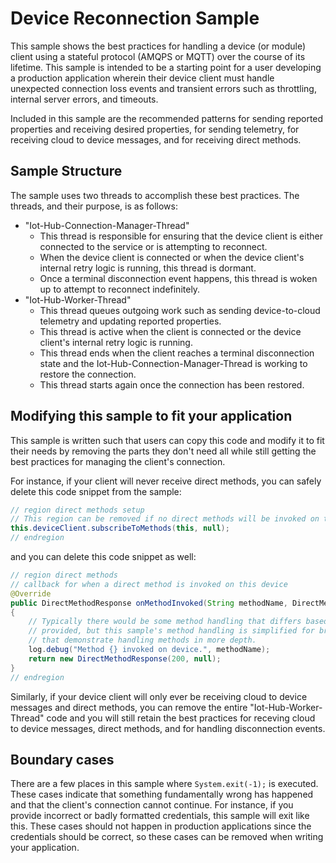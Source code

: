 # Device Reconnection Sample

This sample shows the best practices for handling a device (or module) client using a stateful protocol (AMQPS or MQTT) 
over the course of its lifetime. This sample is intended to be a starting point for a user developing a production application 
wherein their device client must handle unexpected connection loss events and transient errors such as throttling, internal server errors, and timeouts. 

Included in this sample are the recommended patterns for sending reported properties and receiving desired properties, for
sending telemetry, for receiving cloud to device messages, and for receiving direct methods.

## Sample Structure

The sample uses two threads to accomplish these best practices. The threads, and their purpose, is as follows:
- "Iot-Hub-Connection-Manager-Thread"
  - This thread is responsible for ensuring that the device client is either connected to the service or is attempting to reconnect.
  - When the device client is connected or when the device client's internal retry logic is running, this thread is dormant.
  - Once a terminal disconnection event happens, this thread is woken up to attempt to reconnect indefinitely. 
- "Iot-Hub-Worker-Thread"
  - This thread queues outgoing work such as sending device-to-cloud telemetry and updating reported properties.
  - This thread is active when the client is connected or the device client's internal retry logic is running.
  - This thread ends when the client reaches a terminal disconnection state and the Iot-Hub-Connection-Manager-Thread is working to restore the connection.
  - This thread starts again once the connection has been restored.

## Modifying this sample to fit your application

This sample is written such that users can copy this code and modify it to fit their needs by removing the parts they 
don't need all while still getting the best practices for managing the client's connection.

For instance, if your client will never receive direct methods, you can safely delete this code snippet from the sample:

```java
// region direct methods setup
// This region can be removed if no direct methods will be invoked on this client
this.deviceClient.subscribeToMethods(this, null);
// endregion
```

and you can delete this code snippet as well:

```java
// region direct methods
// callback for when a direct method is invoked on this device
@Override
public DirectMethodResponse onMethodInvoked(String methodName, DirectMethodPayload payload, Object context)
{
    // Typically there would be some method handling that differs based on the name of the method and/or the payload
    // provided, but this sample's method handling is simplified for brevity. There are other samples in this repo
    // that demonstrate handling methods in more depth.
    log.debug("Method {} invoked on device.", methodName);
    return new DirectMethodResponse(200, null);
}
// endregion
```

Similarly, if your device client will only ever be receiving cloud to device messages and direct methods, you can remove the
entire "Iot-Hub-Worker-Thread" code and you will still retain the best practices for receving cloud to device messages, direct methods,
and for handling disconnection events.

## Boundary cases

There are a few places in this sample where ```System.exit(-1);``` is executed. These cases indicate that something 
fundamentally wrong has happened and that the client's connection cannot continue. For instance, if you provide incorrect
or badly formatted credentials, this sample will exit like this. These cases should not happen in production applications
since the credentials should be correct, so these cases can be removed when writing your application.